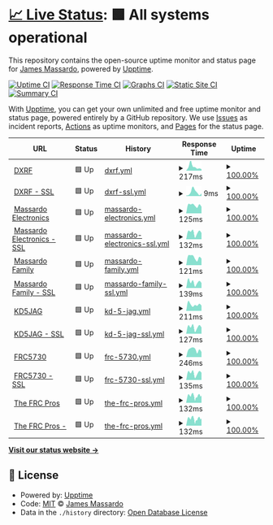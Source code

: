 # [📈 Live Status](https://dxrf.com): <!--live status--> **🟩 All systems operational**

This repository contains the open-source uptime monitor and status page for [James Massardo](http://www.dxrf.com), powered by [Upptime](https://github.com/upptime/upptime).

[![Uptime CI](https://github.com/jmassardo/upptime/workflows/Uptime%20CI/badge.svg)](https://github.com/jmassardo/upptime/actions?query=workflow%3A%22Uptime+CI%22)
[![Response Time CI](https://github.com/jmassardo/upptime/workflows/Response%20Time%20CI/badge.svg)](https://github.com/jmassardo/upptime/actions?query=workflow%3A%22Response+Time+CI%22)
[![Graphs CI](https://github.com/jmassardo/upptime/workflows/Graphs%20CI/badge.svg)](https://github.com/jmassardo/upptime/actions?query=workflow%3A%22Graphs+CI%22)
[![Static Site CI](https://github.com/jmassardo/upptime/workflows/Static%20Site%20CI/badge.svg)](https://github.com/jmassardo/upptime/actions?query=workflow%3A%22Static+Site+CI%22)
[![Summary CI](https://github.com/jmassardo/upptime/workflows/Summary%20CI/badge.svg)](https://github.com/jmassardo/upptime/actions?query=workflow%3A%22Summary+CI%22)

With [Upptime](https://upptime.js.org), you can get your own unlimited and free uptime monitor and status page, powered entirely by a GitHub repository. We use [Issues](https://github.com/jmassardo/upptime/issues) as incident reports, [Actions](https://github.com/jmassardo/upptime/actions) as uptime monitors, and [Pages](https://dxrf.com) for the status page.

<!--start: status pages-->
<!-- This summary is generated by Upptime (https://github.com/upptime/upptime) -->
<!-- Do not edit this manually, your changes will be overwritten -->
<!-- prettier-ignore -->
| URL | Status | History | Response Time | Uptime |
| --- | ------ | ------- | ------------- | ------ |
| <img alt="" src="https://favicons.githubusercontent.com/dxrf.com" height="13"> [DXRF](http://dxrf.com) | 🟩 Up | [dxrf.yml](https://github.com/jmassardo/upptime/commits/HEAD/history/dxrf.yml) | <details><summary><img alt="Response time graph" src="./graphs/dxrf/response-time-week.png" height="20"> 217ms</summary><br><a href="https://jmassardo.github.io/upptime/history/dxrf"><img alt="Response time 155" src="https://img.shields.io/endpoint?url=https%3A%2F%2Fraw.githubusercontent.com%2Fjmassardo%2Fupptime%2FHEAD%2Fapi%2Fdxrf%2Fresponse-time.json"></a><br><a href="https://jmassardo.github.io/upptime/history/dxrf"><img alt="24-hour response time 86" src="https://img.shields.io/endpoint?url=https%3A%2F%2Fraw.githubusercontent.com%2Fjmassardo%2Fupptime%2FHEAD%2Fapi%2Fdxrf%2Fresponse-time-day.json"></a><br><a href="https://jmassardo.github.io/upptime/history/dxrf"><img alt="7-day response time 217" src="https://img.shields.io/endpoint?url=https%3A%2F%2Fraw.githubusercontent.com%2Fjmassardo%2Fupptime%2FHEAD%2Fapi%2Fdxrf%2Fresponse-time-week.json"></a><br><a href="https://jmassardo.github.io/upptime/history/dxrf"><img alt="30-day response time 150" src="https://img.shields.io/endpoint?url=https%3A%2F%2Fraw.githubusercontent.com%2Fjmassardo%2Fupptime%2FHEAD%2Fapi%2Fdxrf%2Fresponse-time-month.json"></a><br><a href="https://jmassardo.github.io/upptime/history/dxrf"><img alt="1-year response time 155" src="https://img.shields.io/endpoint?url=https%3A%2F%2Fraw.githubusercontent.com%2Fjmassardo%2Fupptime%2FHEAD%2Fapi%2Fdxrf%2Fresponse-time-year.json"></a></details> | <details><summary><a href="https://jmassardo.github.io/upptime/history/dxrf">100.00%</a></summary><a href="https://jmassardo.github.io/upptime/history/dxrf"><img alt="All-time uptime 99.98%" src="https://img.shields.io/endpoint?url=https%3A%2F%2Fraw.githubusercontent.com%2Fjmassardo%2Fupptime%2FHEAD%2Fapi%2Fdxrf%2Fuptime.json"></a><br><a href="https://jmassardo.github.io/upptime/history/dxrf"><img alt="24-hour uptime 100.00%" src="https://img.shields.io/endpoint?url=https%3A%2F%2Fraw.githubusercontent.com%2Fjmassardo%2Fupptime%2FHEAD%2Fapi%2Fdxrf%2Fuptime-day.json"></a><br><a href="https://jmassardo.github.io/upptime/history/dxrf"><img alt="7-day uptime 100.00%" src="https://img.shields.io/endpoint?url=https%3A%2F%2Fraw.githubusercontent.com%2Fjmassardo%2Fupptime%2FHEAD%2Fapi%2Fdxrf%2Fuptime-week.json"></a><br><a href="https://jmassardo.github.io/upptime/history/dxrf"><img alt="30-day uptime 100.00%" src="https://img.shields.io/endpoint?url=https%3A%2F%2Fraw.githubusercontent.com%2Fjmassardo%2Fupptime%2FHEAD%2Fapi%2Fdxrf%2Fuptime-month.json"></a><br><a href="https://jmassardo.github.io/upptime/history/dxrf"><img alt="1-year uptime 99.98%" src="https://img.shields.io/endpoint?url=https%3A%2F%2Fraw.githubusercontent.com%2Fjmassardo%2Fupptime%2FHEAD%2Fapi%2Fdxrf%2Fuptime-year.json"></a></details>
| <img alt="" src="https://favicons.githubusercontent.com/dxrf.com" height="13"> [DXRF - SSL](https://dxrf.com) | 🟩 Up | [dxrf-ssl.yml](https://github.com/jmassardo/upptime/commits/HEAD/history/dxrf-ssl.yml) | <details><summary><img alt="Response time graph" src="./graphs/dxrf-ssl/response-time-week.png" height="20"> 9ms</summary><br><a href="https://jmassardo.github.io/upptime/history/dxrf-ssl"><img alt="Response time 8" src="https://img.shields.io/endpoint?url=https%3A%2F%2Fraw.githubusercontent.com%2Fjmassardo%2Fupptime%2FHEAD%2Fapi%2Fdxrf-ssl%2Fresponse-time.json"></a><br><a href="https://jmassardo.github.io/upptime/history/dxrf-ssl"><img alt="24-hour response time 6" src="https://img.shields.io/endpoint?url=https%3A%2F%2Fraw.githubusercontent.com%2Fjmassardo%2Fupptime%2FHEAD%2Fapi%2Fdxrf-ssl%2Fresponse-time-day.json"></a><br><a href="https://jmassardo.github.io/upptime/history/dxrf-ssl"><img alt="7-day response time 9" src="https://img.shields.io/endpoint?url=https%3A%2F%2Fraw.githubusercontent.com%2Fjmassardo%2Fupptime%2FHEAD%2Fapi%2Fdxrf-ssl%2Fresponse-time-week.json"></a><br><a href="https://jmassardo.github.io/upptime/history/dxrf-ssl"><img alt="30-day response time 8" src="https://img.shields.io/endpoint?url=https%3A%2F%2Fraw.githubusercontent.com%2Fjmassardo%2Fupptime%2FHEAD%2Fapi%2Fdxrf-ssl%2Fresponse-time-month.json"></a><br><a href="https://jmassardo.github.io/upptime/history/dxrf-ssl"><img alt="1-year response time 8" src="https://img.shields.io/endpoint?url=https%3A%2F%2Fraw.githubusercontent.com%2Fjmassardo%2Fupptime%2FHEAD%2Fapi%2Fdxrf-ssl%2Fresponse-time-year.json"></a></details> | <details><summary><a href="https://jmassardo.github.io/upptime/history/dxrf-ssl">100.00%</a></summary><a href="https://jmassardo.github.io/upptime/history/dxrf-ssl"><img alt="All-time uptime 99.98%" src="https://img.shields.io/endpoint?url=https%3A%2F%2Fraw.githubusercontent.com%2Fjmassardo%2Fupptime%2FHEAD%2Fapi%2Fdxrf-ssl%2Fuptime.json"></a><br><a href="https://jmassardo.github.io/upptime/history/dxrf-ssl"><img alt="24-hour uptime 100.00%" src="https://img.shields.io/endpoint?url=https%3A%2F%2Fraw.githubusercontent.com%2Fjmassardo%2Fupptime%2FHEAD%2Fapi%2Fdxrf-ssl%2Fuptime-day.json"></a><br><a href="https://jmassardo.github.io/upptime/history/dxrf-ssl"><img alt="7-day uptime 100.00%" src="https://img.shields.io/endpoint?url=https%3A%2F%2Fraw.githubusercontent.com%2Fjmassardo%2Fupptime%2FHEAD%2Fapi%2Fdxrf-ssl%2Fuptime-week.json"></a><br><a href="https://jmassardo.github.io/upptime/history/dxrf-ssl"><img alt="30-day uptime 100.00%" src="https://img.shields.io/endpoint?url=https%3A%2F%2Fraw.githubusercontent.com%2Fjmassardo%2Fupptime%2FHEAD%2Fapi%2Fdxrf-ssl%2Fuptime-month.json"></a><br><a href="https://jmassardo.github.io/upptime/history/dxrf-ssl"><img alt="1-year uptime 99.98%" src="https://img.shields.io/endpoint?url=https%3A%2F%2Fraw.githubusercontent.com%2Fjmassardo%2Fupptime%2FHEAD%2Fapi%2Fdxrf-ssl%2Fuptime-year.json"></a></details>
| <img alt="" src="https://favicons.githubusercontent.com/massardoelectronics.com" height="13"> [Massardo Electronics](http://massardoelectronics.com) | 🟩 Up | [massardo-electronics.yml](https://github.com/jmassardo/upptime/commits/HEAD/history/massardo-electronics.yml) | <details><summary><img alt="Response time graph" src="./graphs/massardo-electronics/response-time-week.png" height="20"> 125ms</summary><br><a href="https://jmassardo.github.io/upptime/history/massardo-electronics"><img alt="Response time 120" src="https://img.shields.io/endpoint?url=https%3A%2F%2Fraw.githubusercontent.com%2Fjmassardo%2Fupptime%2FHEAD%2Fapi%2Fmassardo-electronics%2Fresponse-time.json"></a><br><a href="https://jmassardo.github.io/upptime/history/massardo-electronics"><img alt="24-hour response time 102" src="https://img.shields.io/endpoint?url=https%3A%2F%2Fraw.githubusercontent.com%2Fjmassardo%2Fupptime%2FHEAD%2Fapi%2Fmassardo-electronics%2Fresponse-time-day.json"></a><br><a href="https://jmassardo.github.io/upptime/history/massardo-electronics"><img alt="7-day response time 125" src="https://img.shields.io/endpoint?url=https%3A%2F%2Fraw.githubusercontent.com%2Fjmassardo%2Fupptime%2FHEAD%2Fapi%2Fmassardo-electronics%2Fresponse-time-week.json"></a><br><a href="https://jmassardo.github.io/upptime/history/massardo-electronics"><img alt="30-day response time 131" src="https://img.shields.io/endpoint?url=https%3A%2F%2Fraw.githubusercontent.com%2Fjmassardo%2Fupptime%2FHEAD%2Fapi%2Fmassardo-electronics%2Fresponse-time-month.json"></a><br><a href="https://jmassardo.github.io/upptime/history/massardo-electronics"><img alt="1-year response time 120" src="https://img.shields.io/endpoint?url=https%3A%2F%2Fraw.githubusercontent.com%2Fjmassardo%2Fupptime%2FHEAD%2Fapi%2Fmassardo-electronics%2Fresponse-time-year.json"></a></details> | <details><summary><a href="https://jmassardo.github.io/upptime/history/massardo-electronics">100.00%</a></summary><a href="https://jmassardo.github.io/upptime/history/massardo-electronics"><img alt="All-time uptime 99.98%" src="https://img.shields.io/endpoint?url=https%3A%2F%2Fraw.githubusercontent.com%2Fjmassardo%2Fupptime%2FHEAD%2Fapi%2Fmassardo-electronics%2Fuptime.json"></a><br><a href="https://jmassardo.github.io/upptime/history/massardo-electronics"><img alt="24-hour uptime 100.00%" src="https://img.shields.io/endpoint?url=https%3A%2F%2Fraw.githubusercontent.com%2Fjmassardo%2Fupptime%2FHEAD%2Fapi%2Fmassardo-electronics%2Fuptime-day.json"></a><br><a href="https://jmassardo.github.io/upptime/history/massardo-electronics"><img alt="7-day uptime 100.00%" src="https://img.shields.io/endpoint?url=https%3A%2F%2Fraw.githubusercontent.com%2Fjmassardo%2Fupptime%2FHEAD%2Fapi%2Fmassardo-electronics%2Fuptime-week.json"></a><br><a href="https://jmassardo.github.io/upptime/history/massardo-electronics"><img alt="30-day uptime 100.00%" src="https://img.shields.io/endpoint?url=https%3A%2F%2Fraw.githubusercontent.com%2Fjmassardo%2Fupptime%2FHEAD%2Fapi%2Fmassardo-electronics%2Fuptime-month.json"></a><br><a href="https://jmassardo.github.io/upptime/history/massardo-electronics"><img alt="1-year uptime 99.98%" src="https://img.shields.io/endpoint?url=https%3A%2F%2Fraw.githubusercontent.com%2Fjmassardo%2Fupptime%2FHEAD%2Fapi%2Fmassardo-electronics%2Fuptime-year.json"></a></details>
| <img alt="" src="https://favicons.githubusercontent.com/massardoelectronics.com" height="13"> [Massardo Electronics - SSL](https://massardoelectronics.com) | 🟩 Up | [massardo-electronics-ssl.yml](https://github.com/jmassardo/upptime/commits/HEAD/history/massardo-electronics-ssl.yml) | <details><summary><img alt="Response time graph" src="./graphs/massardo-electronics-ssl/response-time-week.png" height="20"> 132ms</summary><br><a href="https://jmassardo.github.io/upptime/history/massardo-electronics-ssl"><img alt="Response time 132" src="https://img.shields.io/endpoint?url=https%3A%2F%2Fraw.githubusercontent.com%2Fjmassardo%2Fupptime%2FHEAD%2Fapi%2Fmassardo-electronics-ssl%2Fresponse-time.json"></a><br><a href="https://jmassardo.github.io/upptime/history/massardo-electronics-ssl"><img alt="24-hour response time 121" src="https://img.shields.io/endpoint?url=https%3A%2F%2Fraw.githubusercontent.com%2Fjmassardo%2Fupptime%2FHEAD%2Fapi%2Fmassardo-electronics-ssl%2Fresponse-time-day.json"></a><br><a href="https://jmassardo.github.io/upptime/history/massardo-electronics-ssl"><img alt="7-day response time 132" src="https://img.shields.io/endpoint?url=https%3A%2F%2Fraw.githubusercontent.com%2Fjmassardo%2Fupptime%2FHEAD%2Fapi%2Fmassardo-electronics-ssl%2Fresponse-time-week.json"></a><br><a href="https://jmassardo.github.io/upptime/history/massardo-electronics-ssl"><img alt="30-day response time 143" src="https://img.shields.io/endpoint?url=https%3A%2F%2Fraw.githubusercontent.com%2Fjmassardo%2Fupptime%2FHEAD%2Fapi%2Fmassardo-electronics-ssl%2Fresponse-time-month.json"></a><br><a href="https://jmassardo.github.io/upptime/history/massardo-electronics-ssl"><img alt="1-year response time 132" src="https://img.shields.io/endpoint?url=https%3A%2F%2Fraw.githubusercontent.com%2Fjmassardo%2Fupptime%2FHEAD%2Fapi%2Fmassardo-electronics-ssl%2Fresponse-time-year.json"></a></details> | <details><summary><a href="https://jmassardo.github.io/upptime/history/massardo-electronics-ssl">100.00%</a></summary><a href="https://jmassardo.github.io/upptime/history/massardo-electronics-ssl"><img alt="All-time uptime 99.98%" src="https://img.shields.io/endpoint?url=https%3A%2F%2Fraw.githubusercontent.com%2Fjmassardo%2Fupptime%2FHEAD%2Fapi%2Fmassardo-electronics-ssl%2Fuptime.json"></a><br><a href="https://jmassardo.github.io/upptime/history/massardo-electronics-ssl"><img alt="24-hour uptime 100.00%" src="https://img.shields.io/endpoint?url=https%3A%2F%2Fraw.githubusercontent.com%2Fjmassardo%2Fupptime%2FHEAD%2Fapi%2Fmassardo-electronics-ssl%2Fuptime-day.json"></a><br><a href="https://jmassardo.github.io/upptime/history/massardo-electronics-ssl"><img alt="7-day uptime 100.00%" src="https://img.shields.io/endpoint?url=https%3A%2F%2Fraw.githubusercontent.com%2Fjmassardo%2Fupptime%2FHEAD%2Fapi%2Fmassardo-electronics-ssl%2Fuptime-week.json"></a><br><a href="https://jmassardo.github.io/upptime/history/massardo-electronics-ssl"><img alt="30-day uptime 100.00%" src="https://img.shields.io/endpoint?url=https%3A%2F%2Fraw.githubusercontent.com%2Fjmassardo%2Fupptime%2FHEAD%2Fapi%2Fmassardo-electronics-ssl%2Fuptime-month.json"></a><br><a href="https://jmassardo.github.io/upptime/history/massardo-electronics-ssl"><img alt="1-year uptime 99.98%" src="https://img.shields.io/endpoint?url=https%3A%2F%2Fraw.githubusercontent.com%2Fjmassardo%2Fupptime%2FHEAD%2Fapi%2Fmassardo-electronics-ssl%2Fuptime-year.json"></a></details>
| <img alt="" src="https://favicons.githubusercontent.com/massardofamily.com" height="13"> [Massardo Family](http://massardofamily.com) | 🟩 Up | [massardo-family.yml](https://github.com/jmassardo/upptime/commits/HEAD/history/massardo-family.yml) | <details><summary><img alt="Response time graph" src="./graphs/massardo-family/response-time-week.png" height="20"> 121ms</summary><br><a href="https://jmassardo.github.io/upptime/history/massardo-family"><img alt="Response time 115" src="https://img.shields.io/endpoint?url=https%3A%2F%2Fraw.githubusercontent.com%2Fjmassardo%2Fupptime%2FHEAD%2Fapi%2Fmassardo-family%2Fresponse-time.json"></a><br><a href="https://jmassardo.github.io/upptime/history/massardo-family"><img alt="24-hour response time 101" src="https://img.shields.io/endpoint?url=https%3A%2F%2Fraw.githubusercontent.com%2Fjmassardo%2Fupptime%2FHEAD%2Fapi%2Fmassardo-family%2Fresponse-time-day.json"></a><br><a href="https://jmassardo.github.io/upptime/history/massardo-family"><img alt="7-day response time 121" src="https://img.shields.io/endpoint?url=https%3A%2F%2Fraw.githubusercontent.com%2Fjmassardo%2Fupptime%2FHEAD%2Fapi%2Fmassardo-family%2Fresponse-time-week.json"></a><br><a href="https://jmassardo.github.io/upptime/history/massardo-family"><img alt="30-day response time 126" src="https://img.shields.io/endpoint?url=https%3A%2F%2Fraw.githubusercontent.com%2Fjmassardo%2Fupptime%2FHEAD%2Fapi%2Fmassardo-family%2Fresponse-time-month.json"></a><br><a href="https://jmassardo.github.io/upptime/history/massardo-family"><img alt="1-year response time 115" src="https://img.shields.io/endpoint?url=https%3A%2F%2Fraw.githubusercontent.com%2Fjmassardo%2Fupptime%2FHEAD%2Fapi%2Fmassardo-family%2Fresponse-time-year.json"></a></details> | <details><summary><a href="https://jmassardo.github.io/upptime/history/massardo-family">100.00%</a></summary><a href="https://jmassardo.github.io/upptime/history/massardo-family"><img alt="All-time uptime 99.98%" src="https://img.shields.io/endpoint?url=https%3A%2F%2Fraw.githubusercontent.com%2Fjmassardo%2Fupptime%2FHEAD%2Fapi%2Fmassardo-family%2Fuptime.json"></a><br><a href="https://jmassardo.github.io/upptime/history/massardo-family"><img alt="24-hour uptime 100.00%" src="https://img.shields.io/endpoint?url=https%3A%2F%2Fraw.githubusercontent.com%2Fjmassardo%2Fupptime%2FHEAD%2Fapi%2Fmassardo-family%2Fuptime-day.json"></a><br><a href="https://jmassardo.github.io/upptime/history/massardo-family"><img alt="7-day uptime 100.00%" src="https://img.shields.io/endpoint?url=https%3A%2F%2Fraw.githubusercontent.com%2Fjmassardo%2Fupptime%2FHEAD%2Fapi%2Fmassardo-family%2Fuptime-week.json"></a><br><a href="https://jmassardo.github.io/upptime/history/massardo-family"><img alt="30-day uptime 100.00%" src="https://img.shields.io/endpoint?url=https%3A%2F%2Fraw.githubusercontent.com%2Fjmassardo%2Fupptime%2FHEAD%2Fapi%2Fmassardo-family%2Fuptime-month.json"></a><br><a href="https://jmassardo.github.io/upptime/history/massardo-family"><img alt="1-year uptime 99.98%" src="https://img.shields.io/endpoint?url=https%3A%2F%2Fraw.githubusercontent.com%2Fjmassardo%2Fupptime%2FHEAD%2Fapi%2Fmassardo-family%2Fuptime-year.json"></a></details>
| <img alt="" src="https://favicons.githubusercontent.com/massardofamily.com" height="13"> [Massardo Family - SSL](https://massardofamily.com) | 🟩 Up | [massardo-family-ssl.yml](https://github.com/jmassardo/upptime/commits/HEAD/history/massardo-family-ssl.yml) | <details><summary><img alt="Response time graph" src="./graphs/massardo-family-ssl/response-time-week.png" height="20"> 139ms</summary><br><a href="https://jmassardo.github.io/upptime/history/massardo-family-ssl"><img alt="Response time 129" src="https://img.shields.io/endpoint?url=https%3A%2F%2Fraw.githubusercontent.com%2Fjmassardo%2Fupptime%2FHEAD%2Fapi%2Fmassardo-family-ssl%2Fresponse-time.json"></a><br><a href="https://jmassardo.github.io/upptime/history/massardo-family-ssl"><img alt="24-hour response time 121" src="https://img.shields.io/endpoint?url=https%3A%2F%2Fraw.githubusercontent.com%2Fjmassardo%2Fupptime%2FHEAD%2Fapi%2Fmassardo-family-ssl%2Fresponse-time-day.json"></a><br><a href="https://jmassardo.github.io/upptime/history/massardo-family-ssl"><img alt="7-day response time 139" src="https://img.shields.io/endpoint?url=https%3A%2F%2Fraw.githubusercontent.com%2Fjmassardo%2Fupptime%2FHEAD%2Fapi%2Fmassardo-family-ssl%2Fresponse-time-week.json"></a><br><a href="https://jmassardo.github.io/upptime/history/massardo-family-ssl"><img alt="30-day response time 137" src="https://img.shields.io/endpoint?url=https%3A%2F%2Fraw.githubusercontent.com%2Fjmassardo%2Fupptime%2FHEAD%2Fapi%2Fmassardo-family-ssl%2Fresponse-time-month.json"></a><br><a href="https://jmassardo.github.io/upptime/history/massardo-family-ssl"><img alt="1-year response time 129" src="https://img.shields.io/endpoint?url=https%3A%2F%2Fraw.githubusercontent.com%2Fjmassardo%2Fupptime%2FHEAD%2Fapi%2Fmassardo-family-ssl%2Fresponse-time-year.json"></a></details> | <details><summary><a href="https://jmassardo.github.io/upptime/history/massardo-family-ssl">100.00%</a></summary><a href="https://jmassardo.github.io/upptime/history/massardo-family-ssl"><img alt="All-time uptime 99.98%" src="https://img.shields.io/endpoint?url=https%3A%2F%2Fraw.githubusercontent.com%2Fjmassardo%2Fupptime%2FHEAD%2Fapi%2Fmassardo-family-ssl%2Fuptime.json"></a><br><a href="https://jmassardo.github.io/upptime/history/massardo-family-ssl"><img alt="24-hour uptime 100.00%" src="https://img.shields.io/endpoint?url=https%3A%2F%2Fraw.githubusercontent.com%2Fjmassardo%2Fupptime%2FHEAD%2Fapi%2Fmassardo-family-ssl%2Fuptime-day.json"></a><br><a href="https://jmassardo.github.io/upptime/history/massardo-family-ssl"><img alt="7-day uptime 100.00%" src="https://img.shields.io/endpoint?url=https%3A%2F%2Fraw.githubusercontent.com%2Fjmassardo%2Fupptime%2FHEAD%2Fapi%2Fmassardo-family-ssl%2Fuptime-week.json"></a><br><a href="https://jmassardo.github.io/upptime/history/massardo-family-ssl"><img alt="30-day uptime 100.00%" src="https://img.shields.io/endpoint?url=https%3A%2F%2Fraw.githubusercontent.com%2Fjmassardo%2Fupptime%2FHEAD%2Fapi%2Fmassardo-family-ssl%2Fuptime-month.json"></a><br><a href="https://jmassardo.github.io/upptime/history/massardo-family-ssl"><img alt="1-year uptime 99.98%" src="https://img.shields.io/endpoint?url=https%3A%2F%2Fraw.githubusercontent.com%2Fjmassardo%2Fupptime%2FHEAD%2Fapi%2Fmassardo-family-ssl%2Fuptime-year.json"></a></details>
| <img alt="" src="https://favicons.githubusercontent.com/kd5jag.info" height="13"> [KD5JAG](http://kd5jag.info) | 🟩 Up | [kd-5-jag.yml](https://github.com/jmassardo/upptime/commits/HEAD/history/kd-5-jag.yml) | <details><summary><img alt="Response time graph" src="./graphs/kd-5-jag/response-time-week.png" height="20"> 211ms</summary><br><a href="https://jmassardo.github.io/upptime/history/kd-5-jag"><img alt="Response time 167" src="https://img.shields.io/endpoint?url=https%3A%2F%2Fraw.githubusercontent.com%2Fjmassardo%2Fupptime%2FHEAD%2Fapi%2Fkd-5-jag%2Fresponse-time.json"></a><br><a href="https://jmassardo.github.io/upptime/history/kd-5-jag"><img alt="24-hour response time 179" src="https://img.shields.io/endpoint?url=https%3A%2F%2Fraw.githubusercontent.com%2Fjmassardo%2Fupptime%2FHEAD%2Fapi%2Fkd-5-jag%2Fresponse-time-day.json"></a><br><a href="https://jmassardo.github.io/upptime/history/kd-5-jag"><img alt="7-day response time 211" src="https://img.shields.io/endpoint?url=https%3A%2F%2Fraw.githubusercontent.com%2Fjmassardo%2Fupptime%2FHEAD%2Fapi%2Fkd-5-jag%2Fresponse-time-week.json"></a><br><a href="https://jmassardo.github.io/upptime/history/kd-5-jag"><img alt="30-day response time 176" src="https://img.shields.io/endpoint?url=https%3A%2F%2Fraw.githubusercontent.com%2Fjmassardo%2Fupptime%2FHEAD%2Fapi%2Fkd-5-jag%2Fresponse-time-month.json"></a><br><a href="https://jmassardo.github.io/upptime/history/kd-5-jag"><img alt="1-year response time 167" src="https://img.shields.io/endpoint?url=https%3A%2F%2Fraw.githubusercontent.com%2Fjmassardo%2Fupptime%2FHEAD%2Fapi%2Fkd-5-jag%2Fresponse-time-year.json"></a></details> | <details><summary><a href="https://jmassardo.github.io/upptime/history/kd-5-jag">100.00%</a></summary><a href="https://jmassardo.github.io/upptime/history/kd-5-jag"><img alt="All-time uptime 99.98%" src="https://img.shields.io/endpoint?url=https%3A%2F%2Fraw.githubusercontent.com%2Fjmassardo%2Fupptime%2FHEAD%2Fapi%2Fkd-5-jag%2Fuptime.json"></a><br><a href="https://jmassardo.github.io/upptime/history/kd-5-jag"><img alt="24-hour uptime 100.00%" src="https://img.shields.io/endpoint?url=https%3A%2F%2Fraw.githubusercontent.com%2Fjmassardo%2Fupptime%2FHEAD%2Fapi%2Fkd-5-jag%2Fuptime-day.json"></a><br><a href="https://jmassardo.github.io/upptime/history/kd-5-jag"><img alt="7-day uptime 100.00%" src="https://img.shields.io/endpoint?url=https%3A%2F%2Fraw.githubusercontent.com%2Fjmassardo%2Fupptime%2FHEAD%2Fapi%2Fkd-5-jag%2Fuptime-week.json"></a><br><a href="https://jmassardo.github.io/upptime/history/kd-5-jag"><img alt="30-day uptime 100.00%" src="https://img.shields.io/endpoint?url=https%3A%2F%2Fraw.githubusercontent.com%2Fjmassardo%2Fupptime%2FHEAD%2Fapi%2Fkd-5-jag%2Fuptime-month.json"></a><br><a href="https://jmassardo.github.io/upptime/history/kd-5-jag"><img alt="1-year uptime 99.98%" src="https://img.shields.io/endpoint?url=https%3A%2F%2Fraw.githubusercontent.com%2Fjmassardo%2Fupptime%2FHEAD%2Fapi%2Fkd-5-jag%2Fuptime-year.json"></a></details>
| <img alt="" src="https://favicons.githubusercontent.com/kd5jag.info" height="13"> [KD5JAG - SSL](https://kd5jag.info) | 🟩 Up | [kd-5-jag-ssl.yml](https://github.com/jmassardo/upptime/commits/HEAD/history/kd-5-jag-ssl.yml) | <details><summary><img alt="Response time graph" src="./graphs/kd-5-jag-ssl/response-time-week.png" height="20"> 127ms</summary><br><a href="https://jmassardo.github.io/upptime/history/kd-5-jag-ssl"><img alt="Response time 129" src="https://img.shields.io/endpoint?url=https%3A%2F%2Fraw.githubusercontent.com%2Fjmassardo%2Fupptime%2FHEAD%2Fapi%2Fkd-5-jag-ssl%2Fresponse-time.json"></a><br><a href="https://jmassardo.github.io/upptime/history/kd-5-jag-ssl"><img alt="24-hour response time 122" src="https://img.shields.io/endpoint?url=https%3A%2F%2Fraw.githubusercontent.com%2Fjmassardo%2Fupptime%2FHEAD%2Fapi%2Fkd-5-jag-ssl%2Fresponse-time-day.json"></a><br><a href="https://jmassardo.github.io/upptime/history/kd-5-jag-ssl"><img alt="7-day response time 127" src="https://img.shields.io/endpoint?url=https%3A%2F%2Fraw.githubusercontent.com%2Fjmassardo%2Fupptime%2FHEAD%2Fapi%2Fkd-5-jag-ssl%2Fresponse-time-week.json"></a><br><a href="https://jmassardo.github.io/upptime/history/kd-5-jag-ssl"><img alt="30-day response time 140" src="https://img.shields.io/endpoint?url=https%3A%2F%2Fraw.githubusercontent.com%2Fjmassardo%2Fupptime%2FHEAD%2Fapi%2Fkd-5-jag-ssl%2Fresponse-time-month.json"></a><br><a href="https://jmassardo.github.io/upptime/history/kd-5-jag-ssl"><img alt="1-year response time 129" src="https://img.shields.io/endpoint?url=https%3A%2F%2Fraw.githubusercontent.com%2Fjmassardo%2Fupptime%2FHEAD%2Fapi%2Fkd-5-jag-ssl%2Fresponse-time-year.json"></a></details> | <details><summary><a href="https://jmassardo.github.io/upptime/history/kd-5-jag-ssl">100.00%</a></summary><a href="https://jmassardo.github.io/upptime/history/kd-5-jag-ssl"><img alt="All-time uptime 99.98%" src="https://img.shields.io/endpoint?url=https%3A%2F%2Fraw.githubusercontent.com%2Fjmassardo%2Fupptime%2FHEAD%2Fapi%2Fkd-5-jag-ssl%2Fuptime.json"></a><br><a href="https://jmassardo.github.io/upptime/history/kd-5-jag-ssl"><img alt="24-hour uptime 100.00%" src="https://img.shields.io/endpoint?url=https%3A%2F%2Fraw.githubusercontent.com%2Fjmassardo%2Fupptime%2FHEAD%2Fapi%2Fkd-5-jag-ssl%2Fuptime-day.json"></a><br><a href="https://jmassardo.github.io/upptime/history/kd-5-jag-ssl"><img alt="7-day uptime 100.00%" src="https://img.shields.io/endpoint?url=https%3A%2F%2Fraw.githubusercontent.com%2Fjmassardo%2Fupptime%2FHEAD%2Fapi%2Fkd-5-jag-ssl%2Fuptime-week.json"></a><br><a href="https://jmassardo.github.io/upptime/history/kd-5-jag-ssl"><img alt="30-day uptime 100.00%" src="https://img.shields.io/endpoint?url=https%3A%2F%2Fraw.githubusercontent.com%2Fjmassardo%2Fupptime%2FHEAD%2Fapi%2Fkd-5-jag-ssl%2Fuptime-month.json"></a><br><a href="https://jmassardo.github.io/upptime/history/kd-5-jag-ssl"><img alt="1-year uptime 99.98%" src="https://img.shields.io/endpoint?url=https%3A%2F%2Fraw.githubusercontent.com%2Fjmassardo%2Fupptime%2FHEAD%2Fapi%2Fkd-5-jag-ssl%2Fuptime-year.json"></a></details>
| <img alt="" src="https://favicons.githubusercontent.com/www.frc5730.com" height="13"> [FRC5730](http://www.frc5730.com) | 🟩 Up | [frc-5730.yml](https://github.com/jmassardo/upptime/commits/HEAD/history/frc-5730.yml) | <details><summary><img alt="Response time graph" src="./graphs/frc-5730/response-time-week.png" height="20"> 246ms</summary><br><a href="https://jmassardo.github.io/upptime/history/frc-5730"><img alt="Response time 247" src="https://img.shields.io/endpoint?url=https%3A%2F%2Fraw.githubusercontent.com%2Fjmassardo%2Fupptime%2FHEAD%2Fapi%2Ffrc-5730%2Fresponse-time.json"></a><br><a href="https://jmassardo.github.io/upptime/history/frc-5730"><img alt="24-hour response time 171" src="https://img.shields.io/endpoint?url=https%3A%2F%2Fraw.githubusercontent.com%2Fjmassardo%2Fupptime%2FHEAD%2Fapi%2Ffrc-5730%2Fresponse-time-day.json"></a><br><a href="https://jmassardo.github.io/upptime/history/frc-5730"><img alt="7-day response time 246" src="https://img.shields.io/endpoint?url=https%3A%2F%2Fraw.githubusercontent.com%2Fjmassardo%2Fupptime%2FHEAD%2Fapi%2Ffrc-5730%2Fresponse-time-week.json"></a><br><a href="https://jmassardo.github.io/upptime/history/frc-5730"><img alt="30-day response time 251" src="https://img.shields.io/endpoint?url=https%3A%2F%2Fraw.githubusercontent.com%2Fjmassardo%2Fupptime%2FHEAD%2Fapi%2Ffrc-5730%2Fresponse-time-month.json"></a><br><a href="https://jmassardo.github.io/upptime/history/frc-5730"><img alt="1-year response time 247" src="https://img.shields.io/endpoint?url=https%3A%2F%2Fraw.githubusercontent.com%2Fjmassardo%2Fupptime%2FHEAD%2Fapi%2Ffrc-5730%2Fresponse-time-year.json"></a></details> | <details><summary><a href="https://jmassardo.github.io/upptime/history/frc-5730">100.00%</a></summary><a href="https://jmassardo.github.io/upptime/history/frc-5730"><img alt="All-time uptime 100.00%" src="https://img.shields.io/endpoint?url=https%3A%2F%2Fraw.githubusercontent.com%2Fjmassardo%2Fupptime%2FHEAD%2Fapi%2Ffrc-5730%2Fuptime.json"></a><br><a href="https://jmassardo.github.io/upptime/history/frc-5730"><img alt="24-hour uptime 100.00%" src="https://img.shields.io/endpoint?url=https%3A%2F%2Fraw.githubusercontent.com%2Fjmassardo%2Fupptime%2FHEAD%2Fapi%2Ffrc-5730%2Fuptime-day.json"></a><br><a href="https://jmassardo.github.io/upptime/history/frc-5730"><img alt="7-day uptime 100.00%" src="https://img.shields.io/endpoint?url=https%3A%2F%2Fraw.githubusercontent.com%2Fjmassardo%2Fupptime%2FHEAD%2Fapi%2Ffrc-5730%2Fuptime-week.json"></a><br><a href="https://jmassardo.github.io/upptime/history/frc-5730"><img alt="30-day uptime 100.00%" src="https://img.shields.io/endpoint?url=https%3A%2F%2Fraw.githubusercontent.com%2Fjmassardo%2Fupptime%2FHEAD%2Fapi%2Ffrc-5730%2Fuptime-month.json"></a><br><a href="https://jmassardo.github.io/upptime/history/frc-5730"><img alt="1-year uptime 100.00%" src="https://img.shields.io/endpoint?url=https%3A%2F%2Fraw.githubusercontent.com%2Fjmassardo%2Fupptime%2FHEAD%2Fapi%2Ffrc-5730%2Fuptime-year.json"></a></details>
| <img alt="" src="https://favicons.githubusercontent.com/www.frc5730.com" height="13"> [FRC5730 - SSL](https://www.frc5730.com) | 🟩 Up | [frc-5730-ssl.yml](https://github.com/jmassardo/upptime/commits/HEAD/history/frc-5730-ssl.yml) | <details><summary><img alt="Response time graph" src="./graphs/frc-5730-ssl/response-time-week.png" height="20"> 135ms</summary><br><a href="https://jmassardo.github.io/upptime/history/frc-5730-ssl"><img alt="Response time 133" src="https://img.shields.io/endpoint?url=https%3A%2F%2Fraw.githubusercontent.com%2Fjmassardo%2Fupptime%2FHEAD%2Fapi%2Ffrc-5730-ssl%2Fresponse-time.json"></a><br><a href="https://jmassardo.github.io/upptime/history/frc-5730-ssl"><img alt="24-hour response time 142" src="https://img.shields.io/endpoint?url=https%3A%2F%2Fraw.githubusercontent.com%2Fjmassardo%2Fupptime%2FHEAD%2Fapi%2Ffrc-5730-ssl%2Fresponse-time-day.json"></a><br><a href="https://jmassardo.github.io/upptime/history/frc-5730-ssl"><img alt="7-day response time 135" src="https://img.shields.io/endpoint?url=https%3A%2F%2Fraw.githubusercontent.com%2Fjmassardo%2Fupptime%2FHEAD%2Fapi%2Ffrc-5730-ssl%2Fresponse-time-week.json"></a><br><a href="https://jmassardo.github.io/upptime/history/frc-5730-ssl"><img alt="30-day response time 139" src="https://img.shields.io/endpoint?url=https%3A%2F%2Fraw.githubusercontent.com%2Fjmassardo%2Fupptime%2FHEAD%2Fapi%2Ffrc-5730-ssl%2Fresponse-time-month.json"></a><br><a href="https://jmassardo.github.io/upptime/history/frc-5730-ssl"><img alt="1-year response time 133" src="https://img.shields.io/endpoint?url=https%3A%2F%2Fraw.githubusercontent.com%2Fjmassardo%2Fupptime%2FHEAD%2Fapi%2Ffrc-5730-ssl%2Fresponse-time-year.json"></a></details> | <details><summary><a href="https://jmassardo.github.io/upptime/history/frc-5730-ssl">100.00%</a></summary><a href="https://jmassardo.github.io/upptime/history/frc-5730-ssl"><img alt="All-time uptime 100.00%" src="https://img.shields.io/endpoint?url=https%3A%2F%2Fraw.githubusercontent.com%2Fjmassardo%2Fupptime%2FHEAD%2Fapi%2Ffrc-5730-ssl%2Fuptime.json"></a><br><a href="https://jmassardo.github.io/upptime/history/frc-5730-ssl"><img alt="24-hour uptime 100.00%" src="https://img.shields.io/endpoint?url=https%3A%2F%2Fraw.githubusercontent.com%2Fjmassardo%2Fupptime%2FHEAD%2Fapi%2Ffrc-5730-ssl%2Fuptime-day.json"></a><br><a href="https://jmassardo.github.io/upptime/history/frc-5730-ssl"><img alt="7-day uptime 100.00%" src="https://img.shields.io/endpoint?url=https%3A%2F%2Fraw.githubusercontent.com%2Fjmassardo%2Fupptime%2FHEAD%2Fapi%2Ffrc-5730-ssl%2Fuptime-week.json"></a><br><a href="https://jmassardo.github.io/upptime/history/frc-5730-ssl"><img alt="30-day uptime 100.00%" src="https://img.shields.io/endpoint?url=https%3A%2F%2Fraw.githubusercontent.com%2Fjmassardo%2Fupptime%2FHEAD%2Fapi%2Ffrc-5730-ssl%2Fuptime-month.json"></a><br><a href="https://jmassardo.github.io/upptime/history/frc-5730-ssl"><img alt="1-year uptime 100.00%" src="https://img.shields.io/endpoint?url=https%3A%2F%2Fraw.githubusercontent.com%2Fjmassardo%2Fupptime%2FHEAD%2Fapi%2Ffrc-5730-ssl%2Fuptime-year.json"></a></details>
| <img alt="" src="https://favicons.githubusercontent.com/www.thefrcpros.com" height="13"> [The FRC Pros](http://www.thefrcpros.com) | 🟩 Up | [the-frc-pros.yml](https://github.com/jmassardo/upptime/commits/HEAD/history/the-frc-pros.yml) | <details><summary><img alt="Response time graph" src="./graphs/the-frc-pros/response-time-week.png" height="20"> 132ms</summary><br><a href="https://jmassardo.github.io/upptime/history/the-frc-pros"><img alt="Response time 125" src="https://img.shields.io/endpoint?url=https%3A%2F%2Fraw.githubusercontent.com%2Fjmassardo%2Fupptime%2FHEAD%2Fapi%2Fthe-frc-pros%2Fresponse-time.json"></a><br><a href="https://jmassardo.github.io/upptime/history/the-frc-pros"><img alt="24-hour response time 130" src="https://img.shields.io/endpoint?url=https%3A%2F%2Fraw.githubusercontent.com%2Fjmassardo%2Fupptime%2FHEAD%2Fapi%2Fthe-frc-pros%2Fresponse-time-day.json"></a><br><a href="https://jmassardo.github.io/upptime/history/the-frc-pros"><img alt="7-day response time 132" src="https://img.shields.io/endpoint?url=https%3A%2F%2Fraw.githubusercontent.com%2Fjmassardo%2Fupptime%2FHEAD%2Fapi%2Fthe-frc-pros%2Fresponse-time-week.json"></a><br><a href="https://jmassardo.github.io/upptime/history/the-frc-pros"><img alt="30-day response time 131" src="https://img.shields.io/endpoint?url=https%3A%2F%2Fraw.githubusercontent.com%2Fjmassardo%2Fupptime%2FHEAD%2Fapi%2Fthe-frc-pros%2Fresponse-time-month.json"></a><br><a href="https://jmassardo.github.io/upptime/history/the-frc-pros"><img alt="1-year response time 125" src="https://img.shields.io/endpoint?url=https%3A%2F%2Fraw.githubusercontent.com%2Fjmassardo%2Fupptime%2FHEAD%2Fapi%2Fthe-frc-pros%2Fresponse-time-year.json"></a></details> | <details><summary><a href="https://jmassardo.github.io/upptime/history/the-frc-pros">100.00%</a></summary><a href="https://jmassardo.github.io/upptime/history/the-frc-pros"><img alt="All-time uptime 99.98%" src="https://img.shields.io/endpoint?url=https%3A%2F%2Fraw.githubusercontent.com%2Fjmassardo%2Fupptime%2FHEAD%2Fapi%2Fthe-frc-pros%2Fuptime.json"></a><br><a href="https://jmassardo.github.io/upptime/history/the-frc-pros"><img alt="24-hour uptime 100.00%" src="https://img.shields.io/endpoint?url=https%3A%2F%2Fraw.githubusercontent.com%2Fjmassardo%2Fupptime%2FHEAD%2Fapi%2Fthe-frc-pros%2Fuptime-day.json"></a><br><a href="https://jmassardo.github.io/upptime/history/the-frc-pros"><img alt="7-day uptime 100.00%" src="https://img.shields.io/endpoint?url=https%3A%2F%2Fraw.githubusercontent.com%2Fjmassardo%2Fupptime%2FHEAD%2Fapi%2Fthe-frc-pros%2Fuptime-week.json"></a><br><a href="https://jmassardo.github.io/upptime/history/the-frc-pros"><img alt="30-day uptime 100.00%" src="https://img.shields.io/endpoint?url=https%3A%2F%2Fraw.githubusercontent.com%2Fjmassardo%2Fupptime%2FHEAD%2Fapi%2Fthe-frc-pros%2Fuptime-month.json"></a><br><a href="https://jmassardo.github.io/upptime/history/the-frc-pros"><img alt="1-year uptime 99.98%" src="https://img.shields.io/endpoint?url=https%3A%2F%2Fraw.githubusercontent.com%2Fjmassardo%2Fupptime%2FHEAD%2Fapi%2Fthe-frc-pros%2Fuptime-year.json"></a></details>
| <img alt="" src="https://favicons.githubusercontent.com/www.thefrcpros.com" height="13"> [The FRC Pros -](https://www.thefrcpros.com) | 🟩 Up | [the-frc-pros.yml](https://github.com/jmassardo/upptime/commits/HEAD/history/the-frc-pros.yml) | <details><summary><img alt="Response time graph" src="./graphs/the-frc-pros/response-time-week.png" height="20"> 132ms</summary><br><a href="https://jmassardo.github.io/upptime/history/the-frc-pros"><img alt="Response time 125" src="https://img.shields.io/endpoint?url=https%3A%2F%2Fraw.githubusercontent.com%2Fjmassardo%2Fupptime%2FHEAD%2Fapi%2Fthe-frc-pros%2Fresponse-time.json"></a><br><a href="https://jmassardo.github.io/upptime/history/the-frc-pros"><img alt="24-hour response time 130" src="https://img.shields.io/endpoint?url=https%3A%2F%2Fraw.githubusercontent.com%2Fjmassardo%2Fupptime%2FHEAD%2Fapi%2Fthe-frc-pros%2Fresponse-time-day.json"></a><br><a href="https://jmassardo.github.io/upptime/history/the-frc-pros"><img alt="7-day response time 132" src="https://img.shields.io/endpoint?url=https%3A%2F%2Fraw.githubusercontent.com%2Fjmassardo%2Fupptime%2FHEAD%2Fapi%2Fthe-frc-pros%2Fresponse-time-week.json"></a><br><a href="https://jmassardo.github.io/upptime/history/the-frc-pros"><img alt="30-day response time 131" src="https://img.shields.io/endpoint?url=https%3A%2F%2Fraw.githubusercontent.com%2Fjmassardo%2Fupptime%2FHEAD%2Fapi%2Fthe-frc-pros%2Fresponse-time-month.json"></a><br><a href="https://jmassardo.github.io/upptime/history/the-frc-pros"><img alt="1-year response time 125" src="https://img.shields.io/endpoint?url=https%3A%2F%2Fraw.githubusercontent.com%2Fjmassardo%2Fupptime%2FHEAD%2Fapi%2Fthe-frc-pros%2Fresponse-time-year.json"></a></details> | <details><summary><a href="https://jmassardo.github.io/upptime/history/the-frc-pros">100.00%</a></summary><a href="https://jmassardo.github.io/upptime/history/the-frc-pros"><img alt="All-time uptime 99.98%" src="https://img.shields.io/endpoint?url=https%3A%2F%2Fraw.githubusercontent.com%2Fjmassardo%2Fupptime%2FHEAD%2Fapi%2Fthe-frc-pros%2Fuptime.json"></a><br><a href="https://jmassardo.github.io/upptime/history/the-frc-pros"><img alt="24-hour uptime 100.00%" src="https://img.shields.io/endpoint?url=https%3A%2F%2Fraw.githubusercontent.com%2Fjmassardo%2Fupptime%2FHEAD%2Fapi%2Fthe-frc-pros%2Fuptime-day.json"></a><br><a href="https://jmassardo.github.io/upptime/history/the-frc-pros"><img alt="7-day uptime 100.00%" src="https://img.shields.io/endpoint?url=https%3A%2F%2Fraw.githubusercontent.com%2Fjmassardo%2Fupptime%2FHEAD%2Fapi%2Fthe-frc-pros%2Fuptime-week.json"></a><br><a href="https://jmassardo.github.io/upptime/history/the-frc-pros"><img alt="30-day uptime 100.00%" src="https://img.shields.io/endpoint?url=https%3A%2F%2Fraw.githubusercontent.com%2Fjmassardo%2Fupptime%2FHEAD%2Fapi%2Fthe-frc-pros%2Fuptime-month.json"></a><br><a href="https://jmassardo.github.io/upptime/history/the-frc-pros"><img alt="1-year uptime 99.98%" src="https://img.shields.io/endpoint?url=https%3A%2F%2Fraw.githubusercontent.com%2Fjmassardo%2Fupptime%2FHEAD%2Fapi%2Fthe-frc-pros%2Fuptime-year.json"></a></details>

<!--end: status pages-->

[**Visit our status website →**](https://dxrf.com)

## 📄 License

- Powered by: [Upptime](https://github.com/upptime/upptime)
- Code: [MIT](./LICENSE) © [James Massardo](http://www.dxrf.com)
- Data in the `./history` directory: [Open Database License](https://opendatacommons.org/licenses/odbl/1-0/)
